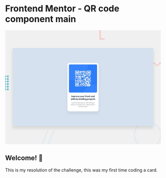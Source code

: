 # Frontend Mentor - QR code component main

![Design preview for the QR code component coding challenge](./design/desktop-preview.jpg)

## Welcome! 👋

This is my resolution of the challenge, this was my first time coding a card.